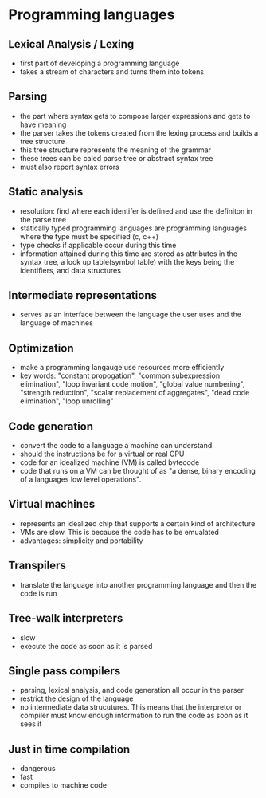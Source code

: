 # Programming languages
## Lexical Analysis / Lexing
* first part of developing a programming language
* takes a stream of characters and turns them into tokens
## Parsing
* the part where syntax gets to compose larger expressions and gets to have meaning
* the parser takes the tokens created from the lexing process and builds a tree structure
* this tree structure represents the meaning of the grammar
* these trees can be caled parse tree or abstract syntax tree
* must also report syntax errors
## Static analysis
* resolution: find where each identifer is defined and use the definiton in the parse tree
* statically typed programming languages are programming languages where the type must be specified (c, c++)
* type checks if applicable occur during this time
* information attained during this time are stored as attributes in the syntax tree, a look up table(symbol table) with the keys being the identifiers, and data structures
## Intermediate representations
* serves as an interface between the language the user uses and the language of machines
## Optimization
* make a programming langauge use resources more efficiently
* key words: "constant propogation", "common subexpression elimination", "loop invariant code motion", "global value numbering", "strength reduction", "scalar replacement of aggregates", "dead code elimination", "loop unrolling"
## Code generation
* convert the code to a language a machine can understand
* should the instructions be for a virtual or real CPU
* code for an idealized machine (VM) is called bytecode
* code that runs on a VM can be thought of as "a dense, binary encoding of a languages low level operations".
## Virtual machines
* represents an idealized chip that supports a certain kind of architecture
* VMs are slow. This is because the code has to be emualated
* advantages: simplicity and portability
## Transpilers
* translate the language into another programming language and then the code is run
## Tree-walk interpreters
* slow
* execute the code as soon as it is parsed
## Single pass compilers
* parsing, lexical analysis, and code generation all occur in the parser
* restrict the design of the language
* no intermediate data strucutures. This means that the interpretor or compiler must know enough information to run the code as soon as it sees it
## Just in time compilation
* dangerous
* fast
* compiles to machine code


